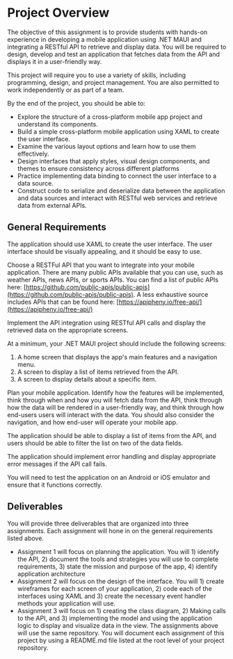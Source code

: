 # Project Overview 
The objective of this assignment is to provide students with hands-on experience in developing a mobile application using .NET MAUI and integrating a RESTful API to retrieve and display data.  You will be required to design, develop and test an application that fetches data from the API and displays it in a user-friendly way.

This project will require you to use a variety of skills, including programming, design, and project management. You are also permitted to work independently or as part of a team.

By the end of the project, you should be able to:
- Explore the structure of a cross-platform mobile app project and understand its components. 
- Build a simple cross-platform mobile application using XAML to create the user interface. 
- Examine the various layout options and learn how to use them effectively. 
- Design interfaces that apply styles, visual design components, and themes to ensure consistency across different platforms 
- Practice implementing data binding to connect the user interface to a data source. 
- Construct code to serialize and deserialize data between the application and data sources and interact with RESTful web services and retrieve data from external APIs.

## General Requirements
The application should use XAML to create the user interface. The user interface should be visually appealing, and it should be easy to use.

Choose a RESTFul  API that you want to integrate into your mobile application. There are many public APIs available that you can use, such as weather APIs, news APIs, or sports APIs. You can find a list of public APIs here: [https://github.com/public-apis/public-apis](https://github.com/public-apis/public-apis).  A less exhaustive source includes APIs that can be found here: [https://apipheny.io/free-api/](https://apipheny.io/free-api/)
 
Implement the API integration using RESTful API calls and display the retrieved data on the appropriate screens.

At a minimum, your .NET MAUI project should include the  following screens:
1. A home screen that displays the app's main features and a navigation menu.
2. A screen to display a list of items retrieved from the API.
3. A screen to display details about a specific item.

Plan your mobile application. Identify how the features will be implemented, think through when and how you will fetch data from the API, think through how the data will be rendered in a user-friendly way, and think through how end-users users will interact with the data. You should also consider the navigation, and how end-user will operate your mobile app.

The application should be able to display a list of items from the API, and users should be able to filter the list on two of the data fields.
 
The application should implement error handling and display appropriate error messages if the API call fails.

You will need to test the application on an Android or iOS emulator and ensure that it functions correctly.

## Deliverables
You will provide three deliverables that are organized into three assignments.  Each assignment will hone in on the general requirements listed above. 

- Assignment 1 will focus on planning the application. You will  1) identify the API, 2) document the tools and strategies you will use to complete requirements, 3) state the mission and purpose of the app, 4) identify application architecture
- Assignment 2 will focus on the design of the interface.  You will 1) create wireframes for each screen of your application, 2) code each of the interfaces using XAML and 3) create the necessary event handler methods your application will use.
- Assignment 3 will focus on 1) creating the class diagram, 2) Making calls to the API, and 3) implementing the model and using the application logic to display and visualize data in the view.
The assignments above will use the same repository.  You will document each assignment of this project by using a README.md file listed at the root level of your project repository.
